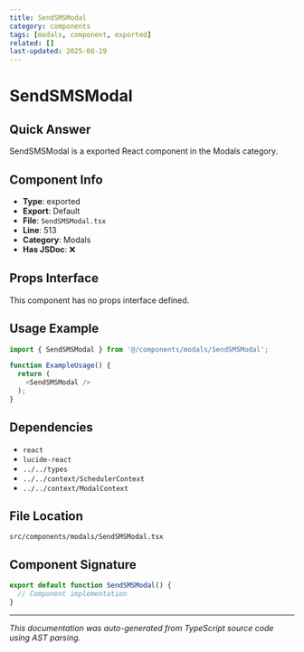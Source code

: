```yaml
---
title: SendSMSModal
category: components
tags: [modals, component, exported]
related: []
last-updated: 2025-08-29
---
```


# SendSMSModal

## Quick Answer
SendSMSModal is a exported React component in the Modals category.

## Component Info

- **Type**: exported
- **Export**: Default
- **File**: `SendSMSModal.tsx`
- **Line**: 513
- **Category**: Modals
- **Has JSDoc**: ❌

## Props Interface

This component has no props interface defined.

## Usage Example

```typescript
import { SendSMSModal } from '@/components/modals/SendSMSModal';

function ExampleUsage() {
  return (
    <SendSMSModal />
  );
}
```

## Dependencies


- `react`
- `lucide-react`
- `../../types`
- `../../context/SchedulerContext`
- `../../context/ModalContext`


## File Location

`src/components/modals/SendSMSModal.tsx`

## Component Signature

```typescript
export default function SendSMSModal() { 
  // Component implementation
}
```

---

*This documentation was auto-generated from TypeScript source code using AST parsing.*